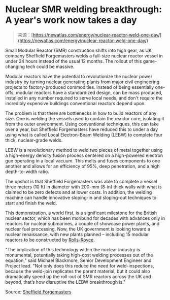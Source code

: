 <!--yml
category: 未分类
date: 2024-05-27 15:03:20
-->

# Nuclear SMR welding breakthrough: A year's work now takes a day

> 来源：[https://newatlas.com/energy/nuclear-reactor-weld-one-day/](https://newatlas.com/energy/nuclear-reactor-weld-one-day/)

Small Modular Reactor (SMR) construction shifts into high gear, as UK company Sheffield Forgemasters welds a full-size nuclear reactor vessel in under 24 hours instead of the usual 12 months. The rollout of this game-changing tech could be massive.

Modular reactors have the potential to revolutionize the nuclear power industry by turning nuclear generating plants from major civil engineering projects to factory-produced commodities. Instead of being essentially one-offs, modular reactors have a standardized design, can be mass produced, installed in any number required to serve local needs, and don't require the incredibly expensive buildings conventional reactors depend upon.

The problem is that there are bottlenecks in how to build reactors of any size. One is welding the vessels used to contain the reactor core, isolating it from the outer environment. Using conventional techniques, this can take over a year, but Sheffield Forgemasters have reduced this to under a day using what is called Local Electron-Beam Welding (LEBW) to complete four thick, nuclear-grade welds.

LEBW is a revolutionary method to weld two pieces of metal together using a high-energy density fusion process centered on a high-powered electron gun operating in a local vacuum. This melts and fuses components to one another and allows for an efficiency of 95%, deep penetration, and a high depth-to-width ratio.

The upshot is that Sheffield Forgemasters was able to complete a vessel three meters (10 ft) in diameter with 200-mm (8-in) thick walls with what is claimed to be zero defects and at lower costs. In addition, the welding machine can handle innovative sloping-in and sloping-out techniques to start and finish the weld.

This demonstration, a world first, is a significant milestone for the British nuclear sector, which has been moribund for decades with advances only in reactors for nuclear submarines, a couple of showcase power plants, and nuclear fuel processing. Now, the UK government is looking toward a nuclear renaissance, with new plants planned – including 15 modular reactors to be constructed by [Rolls-Royce](https://newatlas.com/energy/rolls-royce-plans-mini-nuclear-reactors-in-britain/).

"The implication of this technology within the nuclear industry is monumental, potentially taking high-cost welding processes out of the equation," said Michael Blackmore, Senior Development Engineer and Project lead. "Not only does this reduce the need for weld-inspections, because the weld-join replicates the parent material, but it could also dramatically speed up the roll-out of SMR reactors across the UK and beyond, that’s how disruptive the LEBW breakthrough is."

Source: [Sheffield Forgemasters](https://bdaily.co.uk/articles/2024/02/19/sheffield-forgemasters-announces-global-leap-in-nuclear-welding-technology)